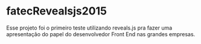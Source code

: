 # fatecRevealsjs2015
Esse projeto foi o primeiro teste utilizando reveals.js pra fazer uma apresentação do papel do desenvolvedor Front End nas grandes empresas.
